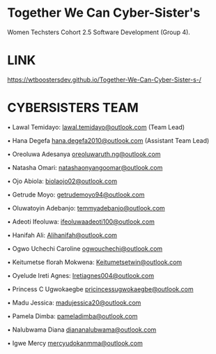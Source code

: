 # Together We Can Cyber-Sister's
Women Techsters Cohort 2.5 Software Development (Group 4).

 # **LINK**

https://wtboostersdev.github.io/Together-We-Can-Cyber-Sister-s-/


# CYBERSISTERS TEAM
•	Lawal Temidayo: lawal.temidayo@outlook.com  (Team Lead)

•	Hana Degefa hana.degefa2010@outlook.com (Assistant Team Lead)

•	Oreoluwa Adesanya oreoluwaruth.ng@outlook.com

•	Natasha Omari: natashaonyangoomar@outlook.com

•	Ojo Abiola: biolaojo02@outlook.com

•	Getrude Moyo: getrudemoyo94@outlook.com

•	Oluwatoyin Adebanjo: temmyadebanjo@outlook.com

•	Adeoti Ifeoluwa: ifeoluwaadeoti100@outlook.com

•	Hanifah Ali: Alihanifah@outlook.com

•	Ogwo Uchechi Caroline ogwouchechi@outlook.com

•	Keitumetse florah Mokwena: Keitumetsetwin@outlook.com

•	Oyelude Ireti Agnes: Iretiagnes004@outlook.com

•	Princess C Ugwokaegbe pricincessugwokaegbe@outlook.com

•	Madu Jessica: madujessica20@outlook.com

•	Pamela Dimba: pameladimba@outlook.com

•	Nalubwama Diana diananalubwama@outlook.com

•	Igwe Mercy mercyudokanmma@outlook.com

